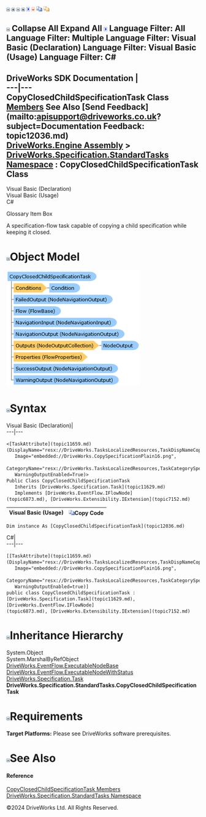 ![](dotnetimages/collapse.gif) ![](dotnetimages/expand.gif) ![](dotnetimages/collapse.gif) ![](dotnetimages/expand.gif) ![](dotnetimages/drpdown.gif) ![](dotnetimages/drpdown_orange.gif) ![](dotnetimages/copycode.gif) ![](dotnetimages/copycodeHighlight.gif)

![](dotnetimages/collapse.gif) Collapse All Expand All ![](dotnetimages/drpdown.gif) Language Filter: All  Language Filter: Multiple  Language Filter: Visual Basic (Declaration) Language Filter: Visual Basic (Usage) Language Filter: C#  
---  
DriveWorks SDK Documentation  |   
---|---  
CopyClosedChildSpecificationTask Class   
[Members](topic12037.md) See Also [Send Feedback](mailto:apisupport@driveworks.co.uk?subject=Documentation Feedback: topic12036.md)  
[DriveWorks.Engine Assembly](topic2156.md) > [DriveWorks.Specification.StandardTasks Namespace](topic11896.md) : CopyClosedChildSpecificationTask Class  
---  
  
Visual Basic (Declaration)    
Visual Basic (Usage)    
C# 

Glossary Item Box

A specification-flow task capable of copying a child specification while keeping it closed. 

# ![](dotnetimages/collapse.gif)Object Model

![](dotnetdiagramimages/image630.png)

# ![](dotnetimages/collapse.gif)Syntax

Visual Basic (Declaration)|   
---|---  
      
    
    <[TaskAttribute](topic11659.md)(DisplayName="resx://DriveWorks.TasksLocalizedResources,TaskDispNameCopyClosedChildSpecification", 
       Image="embedded://DriveWorks.CopySpecificationPlain16.png", 
       CategoryName="resx://DriveWorks.TasksLocalizedResources,TaskCategorySpecifications", 
       WarningOutputEnabled=True)>
    Public Class CopyClosedChildSpecificationTask 
       Inherits [DriveWorks.Specification.Task](topic11629.md)
       Implements [DriveWorks.EventFlow.IFlowNode](topic6873.md), [DriveWorks.Extensibility.IExtension](topic7152.md)   
  
Visual Basic (Usage)| ![](dotnetimages/copycode.gif)Copy Code  
---|---  
      
    
    Dim instance As [CopyClosedChildSpecificationTask](topic12036.md)  
  
C#|   
---|---  
      
    
    [[TaskAttribute](topic11659.md)(DisplayName="resx://DriveWorks.TasksLocalizedResources,TaskDispNameCopyClosedChildSpecification", 
       Image="embedded://DriveWorks.CopySpecificationPlain16.png", 
       CategoryName="resx://DriveWorks.TasksLocalizedResources,TaskCategorySpecifications", 
       WarningOutputEnabled=true)]
    public class CopyClosedChildSpecificationTask : [DriveWorks.Specification.Task](topic11629.md), [DriveWorks.EventFlow.IFlowNode](topic6873.md), [DriveWorks.Extensibility.IExtension](topic7152.md)    
  
# ![](dotnetimages/collapse.gif)Inheritance Hierarchy

System.Object  
System.MarshalByRefObject  
[DriveWorks.EventFlow.ExecutableNodeBase](topic6938.md)  
[DriveWorks.EventFlow.ExecutableNodeWithStatus](topic6990.md)  
[DriveWorks.Specification.Task](topic11629.md)  
**DriveWorks.Specification.StandardTasks.CopyClosedChildSpecificationTask**  


# ![](dotnetimages/collapse.gif)Requirements

**Target Platforms:** Please see DriveWorks software prerequisites.

# ![](dotnetimages/collapse.gif)See Also

#### Reference

[CopyClosedChildSpecificationTask Members](topic12037.md)   
[DriveWorks.Specification.StandardTasks Namespace](topic11896.md)

©2024 DriveWorks Ltd. All Rights Reserved.
